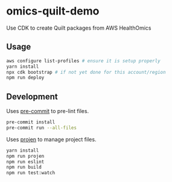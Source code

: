 # omics-quilt-demo

Use CDK to create Quilt packages from AWS HealthOmics

## Usage

```bash
aws configure list-profiles # ensure it is setup properly
yarn install
npx cdk bootstrap # if not yet done for this account/region
npm run deploy
```

## Development

Uses [pre-commit](https://pre-commit.com/) to pre-lint files.

```bash
pre-commit install
pre-commit run --all-files
```

Uses [projen](https://github.com/projen/projen) to manage project files.

```bash
yarn install
npm run projen
npm run eslint
npm run build
npm run test:watch
```

